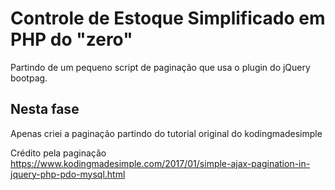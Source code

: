 # Controle de Estoque Simplificado em PHP do "zero"

Partindo de um pequeno script de paginação que usa o plugin do jQuery bootpag.

## Nesta fase

Apenas criei a paginação partindo do tutorial original do kodingmadesimple

Crédito pela paginação
https://www.kodingmadesimple.com/2017/01/simple-ajax-pagination-in-jquery-php-pdo-mysql.html

